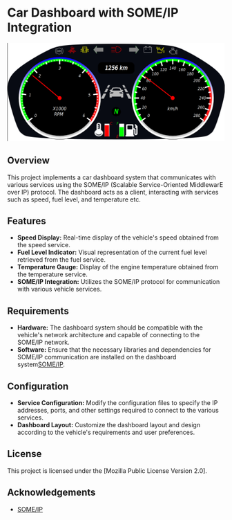 # Car Dashboard with SOME/IP Integration
![Preview](images/Dashboard.png)
## Overview

This project implements a car dashboard system that communicates with various services using the SOME/IP (Scalable Service-Oriented MiddlewarE over IP) protocol. The dashboard acts as a client, interacting with services such as speed, fuel level, and temperature etc.

## Features

- **Speed Display:** Real-time display of the vehicle's speed obtained from the speed service.
- **Fuel Level Indicator:** Visual representation of the current fuel level retrieved from the fuel service.
- **Temperature Gauge:** Display of the engine temperature obtained from the temperature service.
- **SOME/IP Integration:** Utilizes the SOME/IP protocol for communication with various vehicle services.

## Requirements

- **Hardware:** The dashboard system should be compatible with the vehicle's network architecture and capable of connecting to the SOME/IP network.
- **Software:** Ensure that the necessary libraries and dependencies for SOME/IP communication are installed on the dashboard system[SOME/IP](https://github.com/COVESA/vsomeip).

## Configuration

- **Service Configuration:** Modify the configuration files to specify the IP addresses, ports, and other settings required to connect to the various services.
- **Dashboard Layout:** Customize the dashboard layout and design according to the vehicle's requirements and user preferences.

## License

This project is licensed under the [Mozilla Public License
Version 2.0].

## Acknowledgements

- [SOME/IP](https://github.com/COVESA/vsomeip)
  
